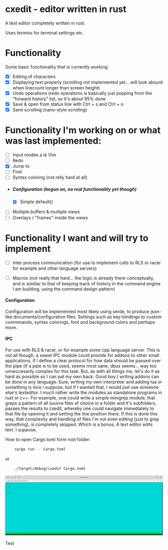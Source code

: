 # cxedit - editor written in rust
A text editor completely written in rust.

Uses termios for terminal settings etc.

# Functionality
Some basic functionality that is currently working:

- [x] Editing of characters
- [x] Displaying text properly (scrolling not implemented yet... will look absurd when linecount longer than screen height)
- [x] Undo operations (redo operations is basically just popping from the "forward history" list, so it's about 95% done
- [x] Save & open from status line with Ctrl + s and Ctrl + o
- [x] Sane scrolling (nano-style scrolling)    

# Functionality I'm working on or what was last implemented:

- [ ] Input modes a lá Vim
- [ ] Redo
- [x] Jump to <line>
- [ ] Find <char range>
- [ ] Syntax coloring (not relly hard at all)
 - ##### Configuration (begun on, no real functionality yet though)
    - [x] Simple default() 
- [ ] Multiple buffers & multiple views
- [ ] Overlays / "frames" inside the views

# Functionality I want and will try to implement
- [ ] Inter process communication (for use to implement calls to RLS or racer for example and other language servers)
- [ ] Macros (not really that hard... the logic is already there conceptually, and is similiar to that of keeping track of history
 in the command engine I am building, using the command design pattern)


#### Configuration
Configuration will be implemented most likely using serde, to produce json-like 
documents/configuration files. Settings such as key-bindings to custom commmands, syntax colorings,
font and background colors and perhaps more. 

#### IPC
For use with RLS & racer, or for example some cpp language server. This is not all though, 
a sweet IPC module could provide for addons to other small applications, if I define a clear protocol
for how data should be passed over the pipe (if a pipe is to be used, seems most sane, dbus seems... 
way too unneccesarily complex for this task. But, as with all things me, let's do it as hard as possible
so I can pat my own back. Good boy.) writing addons can be done in any language. Sure,
writing my own interpreter and adding lua or something is nice i suppose, but if I wanted that,
I would just use someone else's texteditor. I much rather write the modules as standalone programs in rust
or c++. For example, one could write a simple minigrep module, that greps a pattern of all source files
of choice in a folder and it's subfolders, passes the results to cxedit, whereby one could navigate immediately
to that file by opening it and setting the line position there. If this is done this way,
that complexity and handling of files I'm not even editing (just to grep something), is completely skipped.
Which is a bonus. A text editor edits text. I suppose. 

How to open Cargo.toml form root folder:
```bash
    cargo run -- Cargo.toml
```
or
```bash
    ./target/debug/cxedit Cargo.toml
```
![Example color setup](one_color_setup.png)



Test

